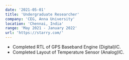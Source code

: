 ```yaml
---
date: '2021-05-01'
title: 'Undergraduate Researcher'
company: 'CEG, Anna University'
location: 'Chennai, India'
range: 'May 2021 - January 2022'
url: 'https://starry.com/'
---
```


- Completed RTL of GPS Baseband Engine (Digital)IC.
- Completed Layout of Temperature Sensor (Analog)IC.
